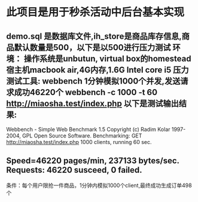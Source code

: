 # 此项目是用于秒杀活动中后台基本实现
demo.sql 是数据库文件,ih_store是商品库存信息,商品默认数量是500，以下是以500进行压力测试
环境：
    操作系统是unbutun,
    virtual box的homestead
    宿主机macbook air,4G内存,1.6G Intel core i5
压力测试工具: webbench
1分钟模拟1000个并发,发送请求成功46220个
webbench -c 1000 -t 60 http://miaosha.test/index.php
以下是测试输出结果:
-----------------------------------------------------------------------
Webbench - Simple Web Benchmark 1.5
Copyright (c) Radim Kolar 1997-2004, GPL Open Source Software.
Benchmarking: GET http://miaosha.test/index.php
1000 clients, running 60 sec.

Speed=46220 pages/min, 237133 bytes/sec.
Requests: 46220 susceed, 0 failed.
-------------------------------------------------------------------------
条件：每个用户限抢一件商品，1分钟内模拟1000个client,最终成功生成订单498个

